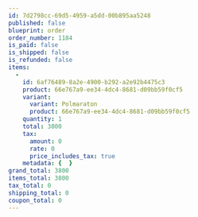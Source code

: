 ```yaml
---
id: 7d2798cc-69d5-4959-a5dd-00b895aa5248
published: false
blueprint: order
order_number: 1184
is_paid: false
is_shipped: false
is_refunded: false
items:
  -
    id: 6af76489-8a2e-4900-b292-a2e92b4475c3
    product: 66e767a9-ee34-4dc4-8681-d09bb59f0cf5
    variant:
      variant: Polmaraton
      product: 66e767a9-ee34-4dc4-8681-d09bb59f0cf5
    quantity: 1
    total: 3800
    tax:
      amount: 0
      rate: 0
      price_includes_tax: true
    metadata: {  }
grand_total: 3800
items_total: 3800
tax_total: 0
shipping_total: 0
coupon_total: 0
---
```

